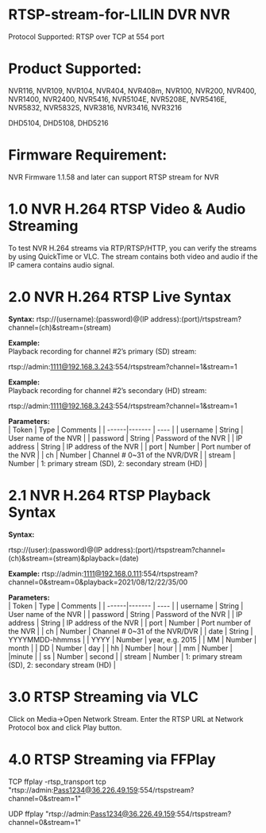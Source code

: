 # RTSP-stream-for-LILIN DVR NVR

Protocol Supported:
RTSP over TCP at 554 port

# Product Supported:
NVR116, NVR109, NVR104, NVR404, NVR408m, NVR100, NVR200, NVR400, NVR1400, NVR2400, NVR5416, NVR5104E, NVR5208E, NVR5416E, NVR5832, NVR5832S, NVR3816, NVR3416, NVR3216

DHD5104, DHD5108, DHD5216

# Firmware Requirement:
NVR Firmware 1.1.58 and later can support RTSP stream for NVR

# 1.0  NVR H.264 RTSP Video & Audio Streaming

To test NVR H.264 streams via RTP/RTSP/HTTP, you can verify the streams by using QuickTime or VLC.  The stream contains both video and audio if the IP camera contains audio signal.

# 2.0  NVR H.264 RTSP Live Syntax

**Syntax:**
rtsp://(username):(password)@(IP address):(port)/rtspstream?channel=(ch)&stream=(stream)

**Example:** <BR>
Playback recording for channel #2’s primary (SD) stream:

rtsp://admin:1111@192.168.3.243:554/rtspstream?channel=1&stream=1

**Example:** <BR>
Playback recording for channel #2’s secondary (HD) stream:

rtsp://admin:1111@192.168.3.243:554/rtspstream?channel=1&stream=1

**Parameters:** <BR>
| Token | Type | Comments |
| ------|------- | ---- |
| username | String	 | User name of the NVR  |
| password | String | 	Password of the NVR  |
| IP address | String	 | IP address of the NVR  |
| port  | Number	 |  Port number of the NVR |
| ch | Number	 | Channel # 0~31 of the NVR/DVR |
| stream | Number  | 1: primary stream (SD), 2: secondary stream (HD)  |

# 2.1  NVR H.264 RTSP Playback Syntax
 
**Syntax:** <BR>

rtsp://(user):(password)@(IP address):(port)/rtspstream?channel=(ch)&stream=(stream)&playback=(date)

 **Example:**
 rtsp://admin:1111@192.168.0.111:554/rtspstream?channel=0&stream=0&playback=2021/08/12/22/35/00
 
**Parameters:** <BR>
| Token | Type | Comments |
| ------|------- | ---- |
| username | String	 | User name of the NVR  |
| password | String | 	Password of the NVR  |
| IP address | String	 | IP address of the NVR  |
| port  | Number	 |  Port number of the NVR |
| ch | Number	 | Channel # 0~31 of the NVR/DVR |
| date | 	String	 | YYYYMMDD-hhmmss |
| YYYY | Number | year, e.g. 2015 |
| MM | Number |  month |
| DD | Number |  day |
| hh | Number |  hour |
| mm | Number | |minute |
| ss | Number | second   |
| stream | Number  | 1: primary stream (SD), 2: secondary stream (HD)  |
 
# 3.0  RTSP Streaming via VLC
Click on Media->Open Network Stream.  Enter the RTSP URL at Network Protocol box and click Play button.

# 4.0  RTSP Streaming via FFPlay
TCP
ffplay -rtsp_transport tcp "rtsp://admin:Pass1234@36.226.49.159:554/rtspstream?channel=0&stream=1"

UDP
ffplay "rtsp://admin:Pass1234@36.226.49.159:554/rtspstream?channel=0&stream=1"



